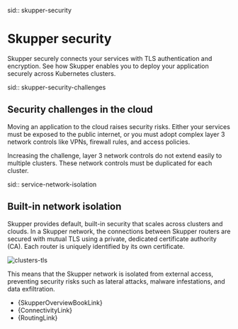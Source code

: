 sid:: skupper-security 
# Skupper security

Skupper securely connects your services with TLS authentication and encryption.
See how Skupper enables you to deploy your application securely across Kubernetes clusters.

sid:: skupper-security-challenges 
## Security challenges in the cloud

Moving an application to the cloud raises security risks.
Either your services must be exposed to the public internet, or you must adopt complex layer 3 network controls like VPNs, firewall rules, and access policies.

Increasing the challenge, layer 3 network controls do not extend easily to multiple clusters.
These network controls must be duplicated for each cluster.

sid:: service-network-isolation 
## Built-in network isolation

Skupper provides default, built-in security that scales across clusters and clouds.
In a Skupper network, the connections between Skupper routers are secured with mutual TLS using a private, dedicated certificate authority (CA).
Each router is uniquely identified by its own certificate.

![clusters-tls](clusters-tls.svg)

This means that the Skupper network is isolated from external access, preventing security risks such as lateral attacks, malware infestations, and data exfiltration.

* {SkupperOverviewBookLink}
* {ConnectivityLink}
* {RoutingLink}
